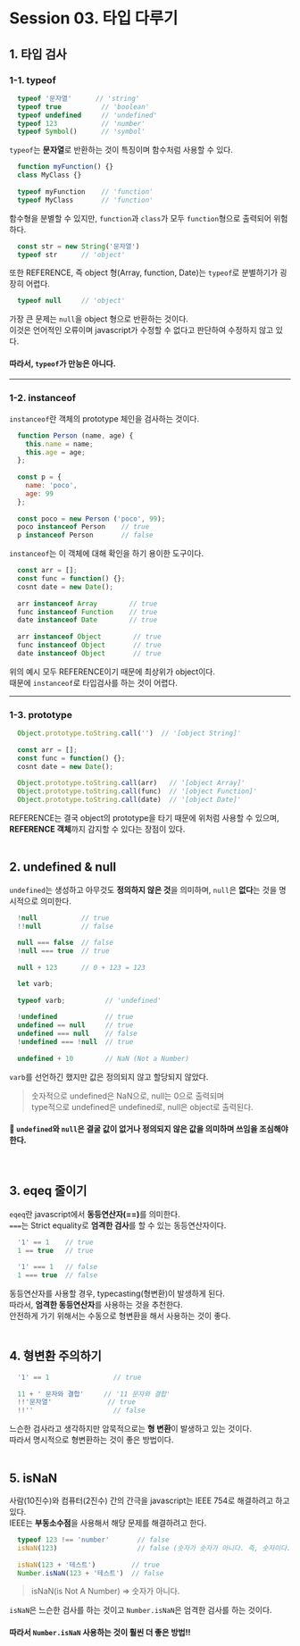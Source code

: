 # Session 03. 타입 다루기
## 1. 타입 검사
### 1-1. typeof
```javascript
  typeof '문자열'      // 'string'
  typeof true          // 'boolean'
  typeof undefined     // 'undefined'
  typeof 123           // 'number'
  typeof Symbol()      // 'symbol'
```
`typeof`는 <b>문자열</b>로 반환하는 것이 특징이며 함수처럼 사용할 수 있다.
```javascript
  function myFunction() {}
  class MyClass {}
  
  typeof myFunction    // 'function'
  typeof MyClass       // 'function'
```
함수형을 분별할 수 있지만, `function`과 `class`가 모두 `function`형으로 출력되어 위험하다.
```javascript
  const str = new String('문자열')
  typeof str      // 'object'
```
또한 REFERENCE, 즉 object 형(Array, function, Date)는 `typeof`로 분별하기가 굉장히 어렵다.
```javascript
  typeof null     // 'object'
```
가장 큰 문제는 `null`을 object 형으로 반환하는 것이다.<br>
이것은 언어적인 오류이며 javascript가 수정할 수 없다고 판단하여 수정하지 않고 있다.

#### 따라서, `typeof`가 만능은 아니다.

------

### 1-2. instanceof
`instanceof`란 객체의 prototype 체인을 검사하는 것이다.
```javascript
  function Person (name, age) {
    this.name = name;
    this.age = age;
  };
  
  const p = {
    name: 'poco',
    age: 99
  };
  
  const poco = new Person ('poco', 99);
  poco instanceof Person    // true
  p instanceof Person       // false
```
`instanceof`는 이 객체에 대해 확인을 하기 용이한 도구이다.
```javascript
  const arr = [];
  const func = function() {};
  cosnt date = new Date();
  
  arr instanceof Array        // true
  func instanceof Function    // true
  date instanceof Date        // true
  
  arr instanceof Object        // true
  func instanceof Object       // true
  date instanceof Object       // true
```
위의 예시 모두 REFERENCE이기 때문에 최상위가 object이다.<br>
때문에 `instanceof`로 타입검사를 하는 것이 어렵다.<br>

------

### 1-3. prototype
```javascript
  Object.prototype.toString.call('')  // '[object String]'
  
  const arr = [];
  const func = function() {};
  cosnt date = new Date();
  
  Object.prototype.toString.call(arr)   // '[object Array]'
  Object.prototype.toString.call(func)  // '[object Function]'
  Object.prototype.toString.call(date)  // '[object Date]'
```
REFERENCE는 결국 object의 prototype을 타기 때문에 위처럼 사용할 수 있으며,<br>
<b>REFERENCE 객체</b>까지 감지할 수 있다는 장점이 있다.<br>
<br>

## 2. undefined & null
`undefined`는 생성하고 아무것도 <b>정의하지 않은 것</b>을 의미하며, `null`은 <b>없다</b>는 것을 명시적으로 의미한다.
```javascript
  !null           // true
  !!null          // false
  
  null === false  // false
  !null === true  // true
  
  null + 123      // 0 + 123 = 123
```
```javascript
  let varb;
  
  typeof varb;          // 'undefined'
  
  !undefined            // true
  undefined == null     // true
  undefined === null    // false
  !undefined === !null  // true
  
  undefined + 10        // NaN (Not a Number)
```
`varb`를 선언하긴 했지만 값은 정의되지 않고 할당되지 않았다.<br>

> 숫자적으로 undefined은 NaN으로, null는 0으로 출력되며<br>
> type적으로 undefined은 undefined로, null은 object로 출력된다.

#### 🚨 `undefined`와 `null`은 결굴 값이 없거나 정의되지 않은 값을 의미하며 쓰임을 조심해야한다.
<br>

## 3. eqeq 줄이기
`eqeq`란 javascript에서 <b>동등연산자(==)</b>를 의미한다.<br>
`===`는 Strict equality로 <b>엄격한 검사</b>를 할 수 있는 동등연산자이다.
```javascript
  '1' == 1    // true
  1 == true   // true
  
  '1' === 1   // false
  1 === true  // false
```
동등연산자를 사용할 경우, typecasting(형변환)이 발생하게 된다.<br>
따라서, <b>엄격한 동등연산자</b>를 사용하는 것을 추천한다.<br>
안전하게 가기 위해서는 수동으로 형변환을 해서 사용하는 것이 좋다.<br>
<br>

## 4. 형변환 주의하기
```javascript
  '1' == 1                // true
  
  11 + ' 문자와 결합'     // '11 문자와 결합'
  !!'문자열'              // true
  !!''                    // false
```
느슨한 검사라고 생각하지만 암묵적으로는 <b>형 변환</b>이 발생하고 있는 것이다.<br>
따라서 명시적으로 형변환하는 것이 좋은 방법이다.<br>
<br>

## 5. isNaN
사람(10진수)와 컴퓨터(2진수) 간의 간극을 javascript는 IEEE 754로 해결하려고 하고 있다.<br>
IEEE는 <b>부동소수점</b>을 사용해서 해당 문제를 해결하려고 한다.<br>
```javascript
  typeof 123 !== 'number'       // false
  isNaN(123)                    // false (숫자가 숫자가 아니다. 즉, 숫자이다.)
  
  isNaN(123 + '테스트')         // true
  Number.isNaN(123 + '테스트')  // false
```
> isNaN(is Not A Number) ⇒ 숫자가 아니다.<br>

`isNaN`은 느슨한 검사를 하는 것이고 `Number.isNaN`은 엄격한 검사를 하는 것이다.
#### 따라서 `Number.isNaN` 사용하는 것이 훨씬 더 좋은 방법!!
